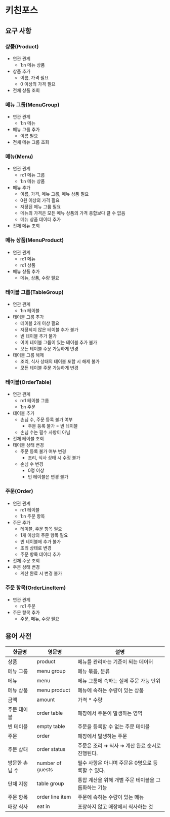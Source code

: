 # 키친포스

## 요구 사항

### 상품(Product)
- 연관 관계
    - 1:n 메뉴 상품
- 상품 추가
    - 이름, 가격 필요
    - 0 이상의 가격 필요
- 전체 상품 조회

### 메뉴 그룹(MenuGroup)
- 연관 관계
    - 1:n 메뉴
- 메뉴 그룹 추가
    - 이름 필요
- 전체 메뉴 그룹 조회

### 메뉴(Menu)
- 연관 관계
    - n:1 메뉴 그룹
    - 1:n 메뉴 상품
- 메뉴 추가
    - 이름, 가격, 메뉴 그룹, 메뉴 상품 필요
    - 0원 이상의 가격 필요
    - 저장된 메뉴 그룹 필요
    - 메뉴의 가격은 모든 메뉴 상품의 가격 총합보다 클 수 없음
    - 메뉴 상품 데이터 추가
- 전체 메뉴 조회

### 메뉴 상품(MenuProduct)
- 연관 관계
    - n:1 메뉴
    - n:1 상품
- 메뉴 상품 추가
    - 메뉴, 상품, 수량 필요

### 테이블 그룹(TableGroup)
- 연관 관계
    - 1:n 테이블
- 테이블 그룹 추가
    - 테이블 2개 이상 필요
    - 저장되지 않은 테이블 추가 불가
    - 빈 테이블 추가 불가
    - 이미 테이블 그룹이 있는 테이블 추가 불가
    - 모든 테이블 주문 가능하게 변경
- 테이블 그룹 해제
    - 조리, 식사 상태의 테이블 포함 시 해제 불가
    - 모든 테이블 주문 가능하게 변경

### 테이블(OrderTable)
- 연관 관계
    - n:1 테이블 그룹
    - 1:n 주문
- 테이블 추가
    - 손님 수, 주문 등록 불가 여부
        - 주문 등록 불가 = 빈 테이블
    - 손님 수는 필수 사항이 아님
- 전체 테이블 조회
- 테이블 상태 변경
    - 주문 등록 불가 여부 변경
        - 조리, 식사 상태 시 수정 불가
    - 손님 수 변경
        - 0명 이상
        - 빈 테이블은 변경 불가
  
### 주문(Order)
- 연관 관계
    - n:1 테이블
    - 1:n 주문 항목
- 주문 추가
    - 테이블, 주문 항목 필요
    - 1개 이상의 주문 항목 필요
    - 빈 테이블에 추가 불가
    - 조리 상태로 변경
    - 주문 항목 데이터 추가
- 전체 주문 조회
- 주문 상태 변경
    - 계산 완료 시 변경 불가

### 주문 항목(OrderLineItem)
- 연관 관계
    - n:1 주문
- 주문 항목 추가
    - 주문, 메뉴, 수량 필요

## 용어 사전

| 한글명 | 영문명 | 설명 |
| --- | --- | --- |
| 상품 | product | 메뉴를 관리하는 기준이 되는 데이터 |
| 메뉴 그룹 | menu group | 메뉴 묶음, 분류 |
| 메뉴 | menu | 메뉴 그룹에 속하는 실제 주문 가능 단위 |
| 메뉴 상품 | menu product | 메뉴에 속하는 수량이 있는 상품 |
| 금액 | amount | 가격 * 수량 |
| 주문 테이블 | order table | 매장에서 주문이 발생하는 영역 |
| 빈 테이블 | empty table | 주문을 등록할 수 없는 주문 테이블 |
| 주문 | order | 매장에서 발생하는 주문 |
| 주문 상태 | order status | 주문은 조리 ➜ 식사 ➜ 계산 완료 순서로 진행된다. |
| 방문한 손님 수 | number of guests | 필수 사항은 아니며 주문은 0명으로 등록할 수 있다. |
| 단체 지정 | table group | 통합 계산을 위해 개별 주문 테이블을 그룹화하는 기능 |
| 주문 항목 | order line item | 주문에 속하는 수량이 있는 메뉴 |
| 매장 식사 | eat in | 포장하지 않고 매장에서 식사하는 것 |
